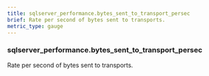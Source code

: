 ```yaml
---
title: sqlserver_performance.bytes_sent_to_transport_persec
brief: Rate per second of bytes sent to transports.
metric_type: gauge
---
```

### sqlserver_performance.bytes_sent_to_transport_persec

Rate per second of bytes sent to transports.